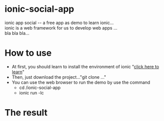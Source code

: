 # ionic-social-app
ionic app social -- a free app as demo to learn ionic...</br>
ionic is a web framework for us to develop web apps ...</br>
bla bla bla...</br>

# How to use
* At first, you should learn to install the environment of ionic "<a href="http://ionic.io/">click here to learn</a>"
* Then, just download the project..."git clone ..."
* You can use the web browser to run the demo by use the command
	* cd /ionic-social-app
	* ionic run -lc     

# The result
